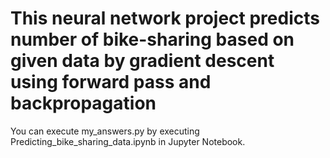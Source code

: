 # This neural network project predicts number of bike-sharing based on given data by gradient descent using forward pass and backpropagation

You can execute my_answers.py by executing Predicting_bike_sharing_data.ipynb in Jupyter Notebook.
